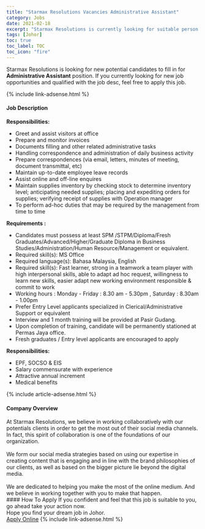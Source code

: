 ```yaml
---
title: "Starmax Resolutions Vacancies Administrative Assistant" 
category: Jobs 
date: 2021-02-18 
excerpt: "Starmax Resolutions is currently looking for suitable person to fill in the Administrative Assistant which based in Johor" 
tags: [Johor] 
toc: true 
toc_label: TOC 
toc_icon: "fire" 
--- 
```


<p>Starmax Resolutions is looking for new potential candidates to fill in for <b>Administrative Assistant</b> position. If you currently looking for new job opportunities and qualified with the job desc, feel free to apply this job.
</p>{% include link-adsense.html %} 
<div><div><h4>Job Description</h4></div><div><div><span><div><p><strong>Responsibilities:</strong></p><ul><li>Greet and assist visitors at office</li><li>Prepare and monitor invoices</li><li>Documents filling and other related administrative tasks</li><li>Handling correspondence and administration of daily business activity</li><li>Prepare correspondences (via email, letters, minutes of meeting, document transmittal, etc)</li><li>Maintain up-to-date employee leave records</li><li>Assist online and off-line enquires</li><li>Maintain supplies inventory by checking stock to determine inventory level; anticipating needed supplies; placing and expediting orders for supplies; verifying receipt of supplies with Operation manager</li><li>To perform ad-hoc duties that may be required by the management from time to time</li></ul><p><strong>Requirements :</strong></p><ul><li>Candidates must possess at least SPM /STPM/Diploma/Fresh Graduates/Advanced/Higher/Graduate Diploma in Business Studies/Administration/Human Resource/Management or equivalent.</li><li>Required skill(s): MS Office&#160;</li><li>Required language(s): Bahasa Malaysia, English&#160;</li><li>Required skill(s): Fast learner, strong in a teamwork a team player with high interpersonal skills, able to adapt ad hoc request, willingness to learn new skills, easier adapt new working environment responsible &amp; commit to work&#160;&#160;&#160;</li><li>Working hours : Monday - Friday : 8.30 am - 5.30pm , Saturday : 8.30am - 1.00pm</li><li>Prefer Entry Level applicants specialized in Clerical/Administrative Support or equivalent&#160;&#160;&#160;</li><li>Interview and 1 month training will be provided at Pasir Gudang.</li><li>Upon completion of training, candidate will be permanently stationed at Permas Jaya office.</li><li>Fresh graduates / Entry level applicants are encouraged to apply</li></ul><p><strong>Responsibilities:</strong></p><ul><li>EPF, SOCSO &amp; EIS</li><li>Salary commensurate with experience</li><li>Attractive annual increment</li><li>Medical benefits</li></ul></div></span></div></div></div> 
{% include article-adsense.html %} 
<div><div><h4>Company Overview</h4></div><div><div><span><div><div>
<div>At Starmax Resolutions, we believe in working collaboratively with our potentials clients in order to get the most out of their social media channels. In fact, this spirit of collaboration is one of the foundations of our organization.</div>
<div><br>
We form our social media strategies based on using our expertise in creating content that is engaging and in line with the brand philosophies of our clients, as well as based on the bigger picture lie beyond the digital media.<br>
<br>
We are dedicated to helping you make the most of the online medium. And we believe in working together with you to make that happen.</div>
</div></div></span></div></div></div> 
#### How To Apply 
If you confident and feel that this job is suitable to you, go ahead take your action now. <br/> 
Hope you find your dream job in Johor. <br/> 
<a href="https://www.jobstreet.com.my/en/job/administrative-assistant-4485045?jobId=jobstreet-my-job-4485045&" class="btn btn--info" target="_blank" rel="nofollow noopenner">Apply Online</a> 
{% include link-adsense.html %} 